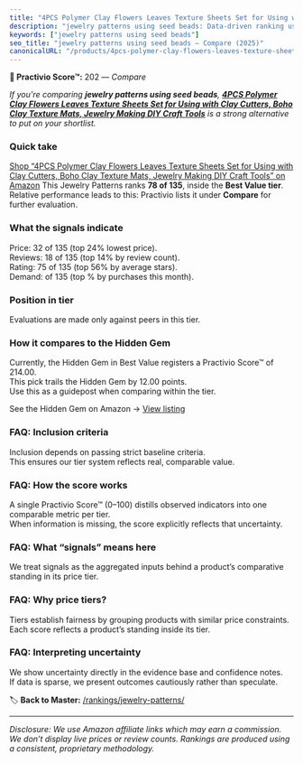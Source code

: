 ```yaml
---
title: "4PCS Polymer Clay Flowers Leaves Texture Sheets Set for Using with Clay Cutters, Boho Clay Texture Mats, Jewelry Making DIY Craft Tools"
description: "jewelry patterns using seed beads: Data-driven ranking using the Practivio Score™. Positioned by quality, value, demand, findability, momentum."
keywords: ["jewelry patterns using seed beads"]
seo_title: "jewelry patterns using seed beads — Compare (2025)"
canonicalURL: "/products/4pcs-polymer-clay-flowers-leaves-texture-sheets-set-for-using-with-clay-cutters-boho-clay-texture-mats-jewelry-making-diy-craft-tools-B0DF2FGCWX/"
---
```


**🛒 Practivio Score™:** 202 — _Compare_


*If you're comparing **jewelry patterns using seed beads**, **[4PCS Polymer Clay Flowers Leaves Texture Sheets Set for Using with Clay Cutters, Boho Clay Texture Mats, Jewelry Making DIY Craft Tools](https://www.amazon.com/dp/B0DF2FGCWX?tag=practivio-20)** is a strong alternative to put on your shortlist.*
### Quick take
[Shop “4PCS Polymer Clay Flowers Leaves Texture Sheets Set for Using with Clay Cutters, Boho Clay Texture Mats, Jewelry Making DIY Craft Tools” on Amazon](https://www.amazon.com/dp/B0DF2FGCWX?tag=practivio-20)
This Jewelry Patterns ranks **78 of 135**, inside the **Best Value tier**.  
Relative performance leads to this: Practivio lists it under **Compare** for further evaluation.

### What the signals indicate
Price: 32 of 135 (top 24% lowest price).  
Reviews: 18 of 135 (top 14% by review count).  
Rating: 75 of 135 (top 56% by average stars).  
Demand:  of 135 (top % by purchases this month).

### Position in tier
Evaluations are made only against peers in this tier.

### How it compares to the Hidden Gem
Currently, the Hidden Gem in Best Value registers a Practivio Score™ of 214.00.  
This pick trails the Hidden Gem by 12.00 points.  
Use this as a guidepost when comparing within the tier.  

See the Hidden Gem on Amazon → [View listing](https://www.amazon.com/dp/B093FGF24C?tag=practivio-20)

### FAQ: Inclusion criteria
Inclusion depends on passing strict baseline criteria.  
This ensures our tier system reflects real, comparable value.

### FAQ: How the score works
A single Practivio Score™ (0–100) distills observed indicators into one comparable metric per tier.  
When information is missing, the score explicitly reflects that uncertainty.

### FAQ: What “signals” means here
We treat signals as the aggregated inputs behind a product’s comparative standing in its price tier.

### FAQ: Why price tiers?
Tiers establish fairness by grouping products with similar price constraints.  
Each score reflects a product’s standing inside its tier.

### FAQ: Interpreting uncertainty
We show uncertainty directly in the evidence base and confidence notes.  
If data is sparse, we present outcomes cautiously rather than speculate.

<!-- Missing template for Compare/CompareWithinPriceClass -->


🏷️ **Back to Master:** [/rankings/jewelry-patterns/](/rankings/jewelry-patterns/)

---
_Disclosure: We use Amazon affiliate links which may earn a commission. We don’t display live prices or review counts. Rankings are produced using a consistent, proprietary methodology._
